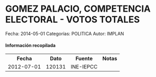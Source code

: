 GOMEZ PALACIO, COMPETENCIA ELECTORAL - VOTOS TOTALES
=====

Fecha: 2014-05-01
Categorías: POLITICA
Autor: IMPLAN

#### Información recopilada

<table class="table table-hover table-bordered">
  <tr><th>Fecha</th><th>Dato</th><th>Fuente</th><th>Notas</th></tr>
  <tr><td>2012-07-01</td><td>120131</td><td>INE-IEPCC</td><td></td></tr>
</table>
